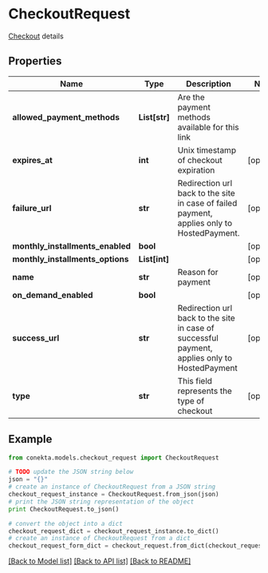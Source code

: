 # CheckoutRequest

[Checkout](https://developers.conekta.com/v2.1.0/reference/payment-link) details 

## Properties
Name | Type | Description | Notes
------------ | ------------- | ------------- | -------------
**allowed_payment_methods** | **List[str]** | Are the payment methods available for this link | 
**expires_at** | **int** | Unix timestamp of checkout expiration | [optional] 
**failure_url** | **str** | Redirection url back to the site in case of failed payment, applies only to HostedPayment. | [optional] 
**monthly_installments_enabled** | **bool** |  | [optional] 
**monthly_installments_options** | **List[int]** |  | [optional] 
**name** | **str** | Reason for payment | [optional] 
**on_demand_enabled** | **bool** |  | [optional] 
**success_url** | **str** | Redirection url back to the site in case of successful payment, applies only to HostedPayment | [optional] 
**type** | **str** | This field represents the type of checkout | [optional] 

## Example

```python
from conekta.models.checkout_request import CheckoutRequest

# TODO update the JSON string below
json = "{}"
# create an instance of CheckoutRequest from a JSON string
checkout_request_instance = CheckoutRequest.from_json(json)
# print the JSON string representation of the object
print CheckoutRequest.to_json()

# convert the object into a dict
checkout_request_dict = checkout_request_instance.to_dict()
# create an instance of CheckoutRequest from a dict
checkout_request_form_dict = checkout_request.from_dict(checkout_request_dict)
```
[[Back to Model list]](../README.md#documentation-for-models) [[Back to API list]](../README.md#documentation-for-api-endpoints) [[Back to README]](../README.md)


